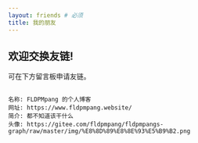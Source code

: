 ```yaml
---
layout: friends # 必须
title: 我的朋友
---
```


<!-- more -->

## 欢迎交换友链!

可在下方留言板申请友链。

```

名称: FLDPMpang 的个人博客
网址: https://www.fldpmpang.website/
简介: 都不知道该干什么
头像: https://gitee.com/fldpmpang/fldpmpangs-graph/raw/master/img/%E8%8D%89%E8%8E%93%E5%B9%B2.png

```
